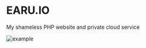 # EARU.IO
My shameless PHP website and private cloud service

![example](https://i.imgur.com/ljgOuUw.png)
